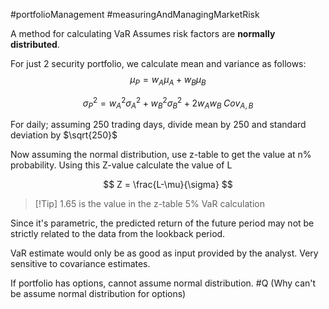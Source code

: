 #portfolioManagement #measuringAndManagingMarketRisk 

A method for calculating VaR
Assumes risk factors are **normally distributed**.

For just 2 security portfolio, we calculate mean and variance as follows: 
$$
\mu_P = w_A\mu_A + w_B\mu_B
$$


$$
\sigma^2_P = w_A^2\sigma_A^2 + w_B^2\sigma_B^2 + 2w_Aw_B\;Cov_{A,B}
$$

For daily; assuming 250 trading days, divide mean by 250 and standard deviation by $\sqrt{250}$

Now assuming the normal distribution, use z-table to get the value at n% probability. Using this Z-value calculate the value of L

$$
Z = \frac{L-\mu}{\sigma}
$$
>[!Tip] 1.65 is the value in the z-table 5% VaR calculation 

Since it's parametric, the predicted return of the future period may not be strictly related to the data from the lookback period.

VaR estimate would only be as good as input provided by the analyst. 
Very sensitive to covariance estimates. 

If portfolio has options, cannot assume normal distribution. #Q (Why can't be assume normal distribution for options)

